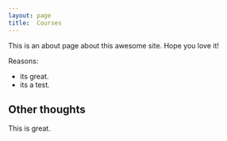 ```yaml
---
layout: page
title:  Courses
---
```


This is an about page about this awesome site.
Hope you love it!

Reasons:
- its great.
- its a test.

## Other thoughts

This is great.
